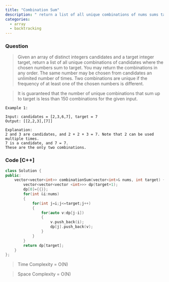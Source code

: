 ```yaml
---
title: "Combination Sum"
description: " return a list of all unique combinations of nums sums target"
categories:
  - array
  - backtracking
---
```


### Question

> Given an array of distinct integers candidates and a target integer target, return a list of all unique combinations of candidates where the chosen numbers sum to target. You may return the combinations in any order.
> The same number may be chosen from candidates an unlimited number of times. Two combinations are unique if the frequency of at least one of the chosen numbers is different.

> It is guaranteed that the number of unique combinations that sum up to target is less than 150 combinations for the given input.

```
Example 1:

Input: candidates = [2,3,6,7], target = 7
Output: [[2,2,3],[7]]

Explanation:
2 and 3 are candidates, and 2 + 2 + 3 = 7. Note that 2 can be used multiple times.
7 is a candidate, and 7 = 7.
These are the only two combinations.
```

### Code [C++]

```cpp
class Solution {
public:
    vector<vector<int>> combinationSum(vector<int>& nums, int target) {
        vector<vector<vector <int>>> dp(target+1);
        dp[0]={{}};
        for(int &i:nums)
        {
            for(int j=i;j<=target;j++)
            {
                for(auto v:dp[j-i])
                {
                    v.push_back(i);
                    dp[j].push_back(v);
                }
            }
        }
        return dp[target];
    }
};
```

> Time Complexity = O(N)

> Space Complexity = O(N)
